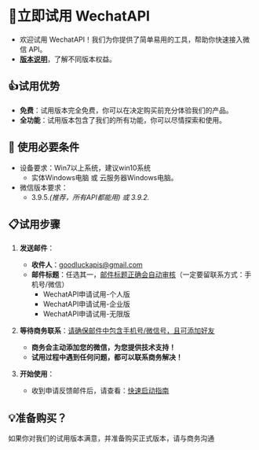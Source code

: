 # 🚀立即试用 WechatAPI

- 欢迎试用 WechatAPI！我们为你提供了简单易用的工具，帮助你快速接入微信 API。
- [**版本说明**](版本说明.md)，了解不同版本权益。

## 👍试用优势

- **免费**：试用版本完全免费，你可以在决定购买前充分体验我们的产品。
- **全功能**：试用版本包含了我们的所有功能，你可以尽情探索和使用。


##  🔧 使用必要条件
   - 设备要求：Win7以上系统，建议win10系统
      - 实体Windows电脑 或 云服务器Windows电脑。
   - 微信版本要求：
      - 3.9.5.*(推荐，所有API都能用) 或 3.9.2.*

## 📋试用步骤

1. **发送邮件**：
   - **收件人**：[goodluckapis@gmail.com](mailto:goodluckapis@gmail.com)
   - **邮件标题**：任选其一，[邮件标题正确会自动审核]()（一定要留联系方式：手机号/微信）
      - WechatAPI申请试用-个人版
      - WechatAPI申请试用-企业版
      - WechatAPI申请试用-无限版

2. **等待商务联系**：[请确保邮件中包含手机号/微信号，且可添加好友]()
   - **商务会主动添加您的微信，为您提供技术支持！**
   - **试用过程中遇到任何问题，都可以联系商务解决！**
3. **开始使用**：
   - 收到申请反馈邮件后，请查看：[快速启动指南](../快速启动.md)

## 💡准备购买？

如果你对我们的试用版本满意，并准备购买正式版本，请与商务沟通
